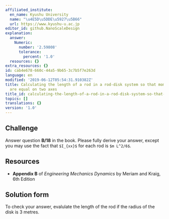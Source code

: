 ```yaml
---
affiliated_institute:
  en_name: Kyushu University
  name: "\u4E5D\u5DDE\u5927\u5B66"
  url: https://www.kyushu-u.ac.jp
editor_id: github.NanoScaleDesign
explanation:
  answer:
    Numeric:
      number: '2.59808'
      tolerance:
        percent: '1.0'
  resources: {}
extra_resources: {}
id: cab4e678-660c-44a5-9b65-3c7b5f7e263d
language: en
modified: '2019-06-12T05:54:31.910382Z'
title: Calculating the length of a rod in a rod-disk system so that moments of inertia
  are equal on two axes
title_id: calculating-the-length-of-a-rod-in-a-rod-disk-system-so-that-moments-of-inertia-are-equal-on-two-axes
topics: []
translations: {}
version: '1.0'
---
```


## Challenge
Answer question **B/18** in the book.  Please fully derive your answer, except you may use the fact that `$I_{xx}$` for each rod is `$m L^2/6$`.


## Resources
- **Appendix B** of *Engineering Mechanics Dynamics* by Meriam and Kraig, 6th Edition


## Solution form
To check your answer, evalulate the length of the rod if the radius of the disk is 3 metres.
